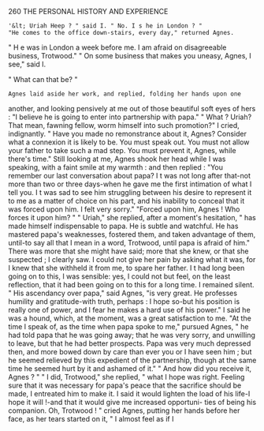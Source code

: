 260            THE PERSONAL HISTORY AND EXPERIENCE

    '&lt; Uriah Heep ? " said I. " No. I s he in London ? "
    "He comes to the office down-stairs, every day," returned Agnes.
" H e was in London a week before me. I am afraid on disagreeable
business, Trotwood."
    " On some business that makes you uneasy, Agnes, I see," said I.

" What can that be? "

    Agnes laid aside her work, and replied, folding her hands upon one
another, and looking pensively at me out of those beautiful soft eyes of hers :
    "I believe he is going to enter into partnership with papa."
    " What ? Uriah?     That mean, fawning fellow, worm himself into such
promotion?" I cried, indignantly. " Have you made no remonstrance
about it, Agnes? Consider what a connexion it is likely to be. You
must speak out. You must not allow your father to take such a mad
step. You must prevent it, Agnes, while there's time."
    Still looking at me, Agnes shook her head while I was speaking, with
a faint smile at my warmth : and then replied :
    "You remember our last conversation about papa? I t was not long
after that-not more than two or three days-when he gave me the first
intimation of what I tell you. I t was sad to see him struggling between
his desire to represent it to me as a matter of choice on his part, and his
inability to conceal that it was forced upon him. I felt very sorry."
    "Forced upon him, Agnes ! Who forces it upon him? "
    " Uriah," she replied, after a moment's hesitation, " has made himself
indispensable to papa. He is subtle and watchful. He has mastered
papa's weaknesses, fostered them, and taken advantage of them, until-to
say all that I mean in a word, Trotwood, until papa is afraid of him."
    There was more that she might have said; more that she knew, or that
 she suspected ; I clearly saw. I could not give her pain by asking what
it was, for I knew that she withheld it from me, to spare her father.
I t had long been going on to this, I was sensible: yes, I could not but
feel, on the least reflection, that it had been going on to this for a long
time. I remained silent.
    " His ascendancy over papa," said Agnes, "is very great.     He professes
humility and gratitude-with truth, perhaps : I hope so-but his position
is really one of power, and I fear he makes a hard use of his power."
    I said he was a hound, which, at the moment, was a great satisfaction
to me.
    "At the time I speak of, as the time when papa spoke to me," pursued
Agnes, " he had told papa that he was going away; that he was very
sorry, and unwilling to leave, but that he had better prospects. Papa
was very much depressed then, and more bowed down by care than ever
you or I have seen him ; but he seemed relieved by this expedient of the
partnership, though at the same time he seemed hurt by it and ashamed
of it."
    " And how did you receive it, Agnes ? "
    " I did, Trotwood," she replied, " what I hope was right. Feeling
sure that it was necessary for papa's peace that the sacrifice should be
made, I entreated him to make it. I said it would lighten the load of
his life-I hope it will !-and that it would give me increased opportuni-
ties of being his companion. Oh, Trotwood ! " cried Agnes, putting her
hands before her face, as her tears started on it, " I almost feel as if I
